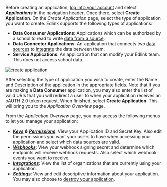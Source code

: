 Before creating an application, [log into your account](/docs/dashboard/sign-in) and select ***Applications*** in the navigation header. Once there, select **Create Application**. On the *Create Application* page, select the type of application you want to create. Edlink supports the following types of applications:

- **Data Consumer Applications**: Applications which can be authorized by a school to read to write [data from a source](/docs/dashboard/data-sources-dev).
- **Data Connector Applications**: An application that connects two [data sources](/docs/dashboard/data-sources-dev) to [integrate](/docs/dashboard/dev-integrations) the data between them.
- **Service Applications**: An application that can modify your Edlink team. This does not access school data.

![create application](/documentation/media/dashboard/dev/create-application-options.jpg)

After selecting the type of application you wish to create, enter the Name and Description of the application in the appropriate fields. Note that if you are making a **Data Consumer** application, you may also enter the list of valid URIs that you will redirect a user to when your application receives an oAUTH 2.0 token request. When finished, select **Create Application**. This will bring you to the *Application Overview* page.

From the *Application Overview* page, you may access the following menus to let you manage your application:

- [***Keys***](/docs/dashboard/application-keys) ***&*** [***Permissions***](/docs/dashboard/application-permissions-dev): View your Application ID and Secret Key. Also edit the permissions you want your users to have when accessing your application and select which data sources are valid.
- [***Webhooks***](/docs/dashboard/application-webhooks): View your webhook signing secret and determine which endpoints will receive webhook requests. Also select which webhook events you want to receive.
- [***Integrations***](/docs/dashboard/dev-integrations): View the list of organizations that are currently using your application.
- [***Settings***](/docs/dashboard/application-settings): View and edit descriptive information about your application. You may also choose to [destroy your application](/docs/dashboard/destroying-application).
